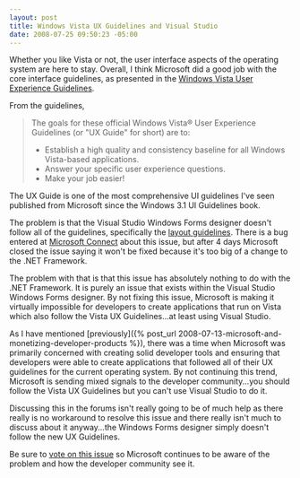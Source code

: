 ```yaml
---
layout: post
title: Windows Vista UX Guidelines and Visual Studio
date: 2008-07-25 09:50:23 -05:00
---
```


Whether you like Vista or not, the user interface aspects of the operating system are here to stay. Overall, I think Microsoft did a good job with the core interface guidelines, as presented in the [Windows Vista User Experience Guidelines](http://msdn.microsoft.com/library/aa511258.aspx).

From the guidelines, 

> The goals for these official Windows Vista® User Experience Guidelines (or "UX Guide" for short) are to:
> 
> *   Establish a high quality and consistency baseline for all Windows Vista-based applications.
> *   Answer your specific user experience questions.
> *   Make your job easier!

The UX Guide is one of the most comprehensive UI guidelines I've seen published from Microsoft since the Windows 3.1 UI Guidelines book.

The problem is that the Visual Studio Windows Forms designer doesn't follow all of the guidelines, specifically the [layout guidelines](http://msdn.microsoft.com/en-us/library/aa511279.aspx#sizingspacing ). There is a bug entered at [Microsoft Connect](https://connect.microsoft.com/VisualStudio/feedback/ViewFeedback.aspx?FeedbackID=357125) about this issue, but after 4 days Microsoft closed the issue saying it won't be fixed because it's too big of a change to the .NET Framework.

The problem with that is that this issue has absolutely nothing to do with the .NET Framework. It is purely an issue that exists within the Visual Studio Windows Forms designer. By not fixing this issue, Microsoft is making it virtually impossible for developers to create applications that run on Vista which also follow the Vista UX Guidelines...at least using Visual Studio. 

As I have mentioned [previously]({% post_url 2008-07-13-microsoft-and-monetizing-developer-products %}), there was a time when Microsoft was primarily concerned with creating solid developer tools and ensuring that developers were able to create applications that followed all of their UX guidelines for the current operating system. By not continuing this trend, Microsoft is sending mixed signals to the developer community...you should follow the Vista UX Guidelines but you can't use Visual Studio to do it.

Discussing this in the forums isn't really going to be of much help as there really is no workaround to resolve this issue and there really isn't much to discuss about it anyway...the Windows Forms designer simply doesn't follow the new UX Guidelines.

Be sure to [vote on this issue](https://connect.microsoft.com/VisualStudio/feedback/ViewFeedback.aspx?FeedbackID=357125) so Microsoft continues to be aware of the problem and how the developer community see it.
